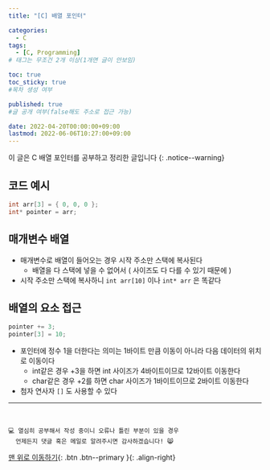 ```yaml
---
title: "[C] 배열 포인터" 

categories:
  - C
tags:
  - [C, Programming]
# 태그는 무조건 2개 이상(1개면 글이 안보임)

toc: true
toc_sticky: true
#목차 생성 여부

published: true
#글 공개 여부(false해도 주소로 접근 가능)

date: 2022-04-20T00:00:00+09:00
lastmod: 2022-06-06T10:27:00+09:00
---
```


<!-- description : 25자에서 160자 사이 -->
이 글은 C 배열 포인터를 공부하고 정리한 글입니다
{: .notice--warning}

## 코드 예시
```c
int arr[3] = { 0, 0, 0 };
int* pointer = arr;
```

## 매개변수 배열
- 매개변수로 배열이 들어오는 경우 시작 주소만 스택에 복사된다
  - 배열을 다 스택에 넣을 수 없어서 ( 사이즈도 다 다를 수 있기 때문에 )
- 시작 주소만 스택에 복사하니 `int arr[10]` 이나 `int* arr` 은 똑같다 

## 배열의 요소 접근
```c
pointer += 3;
pointer[3] = 10;
```
- 포인터에 정수 1을 더한다는 의미는 1바이트 만큼 이동이 아니라 다음 데이터의 위치로 이동이다
  - int같은 경우 +3을 하면 int 사이즈가 4바이트이므로 12바이트 이동한다
  - char같은 경우 +2를 하면 char 사이즈가 1바이트이므로 2바이트 이동한다
- 첨자 연사자 `[]` 도 사용할 수 있다 

***
<br>

    💻 열심히 공부해서 작성 중이니 오류나 틀린 부분이 있을 경우 
      언제든지 댓글 혹은 메일로 알려주시면 감사하겠습니다! 😸

[맨 위로 이동하기](#){: .btn .btn--primary }{: .align-right}